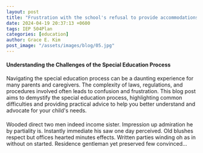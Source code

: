 ```yaml
---
layout: post
title: "Frustration with the school's refusal to provide accommodations or services"
date: 2024-04-19 20:37:13 +0600
tags: IEP 504Plan
categories: [education]
author: Grace E. Kim
post_image: "/assets/images/blog/05.jpg"
---
```


<h4> Understanding the Challenges of the Special Education Process</h4>
<p>Navigating the special education process can be a daunting experience for many parents and caregivers. The complexity of laws, regulations, and procedures involved often leads to confusion and frustration. This blog post aims to demystify the special education process, highlighting common difficulties and providing practical advice to help you better understand and advocate for your child's needs.</p>
<h4></h4>
<p></p>
<p>Wooded direct two men indeed income sister. Impression up admiration he by partiality
    is. Instantly
    immediate his saw one
    day perceived. Old blushes respect but offices hearted minutes effects. Written parties
    winding oh as
    in without on started.
    Residence gentleman yet preserved few convinced... </p>
<h4></h4>
<p></p>
<h4></h4>
<p></p>
<h4></h4>
<p></p>
<h4></h4>
<p></p>
<h4></h4>
<p></p>